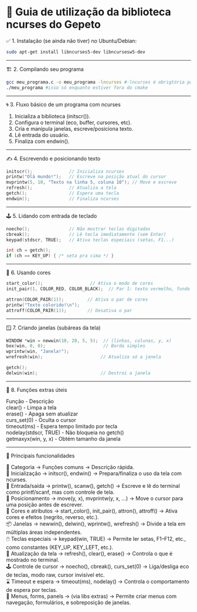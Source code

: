 # 🧰 Guia de utilização da biblioteca ncurses do Gepeto

✅ 1. Instalação (se ainda não tiver) no Ubuntu/Debian:
```bash
sudo apt-get install libncurses5-dev libncursesw5-dev
```
---

🏗️ 2. Compilando seu programa
```bash
gcc meu_programa.c -o meu_programa -lncurses #-lncurses é obrigtória para linkar com a lib
./meu_programa #isso só enquanto estiver fora do cmake
```
---

🌀 3. Fluxo básico de um programa com ncurses
1) Inicializa a biblioteca (initscr()).
2) Configura o terminal (eco, buffer, cursores, etc).
3) Cria e manipula janelas, escreve/posiciona texto.
4) Lê entrada do usuário.
5) Finaliza com endwin().

---

✍️ 4. Escrevendo e posicionando texto
```c
initscr();              // Inicializa ncurses
printw("Olá mundo!");   // Escreve na posição atual do cursor
mvprintw(5, 10, "Texto na linha 5, coluna 10"); // Move e escreve
refresh();              // Atualiza a tela
getch();                // Espera uma tecla
endwin();               // Finaliza ncurses
```
---

🕹️ 5. Lidando com entrada de teclado
```c
noecho();               // Não mostrar teclas digitadas
cbreak();               // Lê tecla imediatamente (sem Enter)
keypad(stdscr, TRUE);   // Ativa teclas especiais (setas, F1...)

int ch = getch();
if (ch == KEY_UP) { /* seta pra cima */ }
```
---

🎨 6. Usando cores
```c
start_color();                  // Ativa o modo de cores
init_pair(1, COLOR_RED, COLOR_BLACK);  // Par 1: texto vermelho, fundo preto

attron(COLOR_PAIR(1));         // Ativa o par de cores
printw("Texto colorido!\n");
attroff(COLOR_PAIR(1));        // Desativa o par
```
---

🪟 7. Criando janelas (subáreas da tela)
```c
WINDOW *win = newwin(10, 20, 5, 5);  // (linhas, colunas, y, x)
box(win, 0, 0);                      // Borda simples
wprintw(win, "Janela!");
wrefresh(win);                      // Atualiza só a janela

getch();
delwin(win);                        // Destroi a janela
```
---

🧩 8. Funções extras úteis

Função - 	                Descrição  
clear()	-                 Limpa a tela  
erase() -           	    Apaga sem atualizar  
curs_set(0)	-             Oculta o cursor  
timeout(ms)	-             Espera tempo limitado por tecla  
nodelay(stdscr, TRUE) - 	Não bloqueia no getch()  
getmaxyx(win, y, x) -	    Obtém tamanho da janela  

---

🔧 Principais funcionalidades

🔧 Categoria -> Funções comuns -> Descrição rápida.  
🧱 Inicialização -> initscr(), endwin() -> Prepara/finaliza o uso da tela com ncurses.  
👀 Entrada/saída -> printw(), scanw(), getch() -> Escreve e lê do terminal como printf/scanf, mas com controle de tela.  
🎯 Posicionamento -> move(y, x), mvprintw(y, x, ...) -> Move o cursor para uma posição antes de escrever.  
🎨 Cores e atributos -> start_color(), init_pair(), attron(), attroff() -> Ativa cores e efeitos (negrito, reverso, etc.).  
📦 Janelas -> newwin(), delwin(), wprintw(), wrefresh() -> Divide a tela em múltiplas áreas independentes.  
🖱️ Teclas especiais -> keypad(win, TRUE) -> Permite ler setas, F1–F12, etc., como constantes (KEY_UP, KEY_LEFT, etc.).  
🔁 Atualização da tela -> refresh(), clear(), erase() -> Controla o que é mostrado no terminal.  
🕹️ Controle de cursor -> noecho(), cbreak(), curs_set(0) -> Liga/desliga eco de teclas, modo raw, cursor invisível etc.  
⌛ Timeout e espera -> timeout(ms), nodelay() -> Controla o comportamento de espera por teclas.  
🧾 Menus, forms, panels -> (via libs extras) -> Permite criar menus com navegação, formulários, e sobreposição de janelas.  
